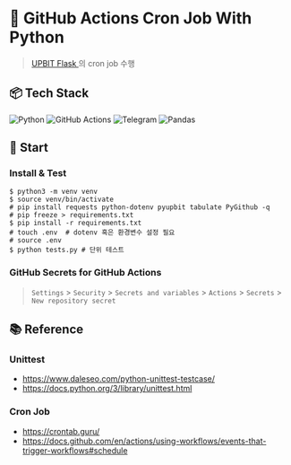 # 📌 GitHub Actions Cron Job With Python
> [UPBIT Flask
](https://github.com/Goldwyn-Cooper/flask_with_gunicorn_in_docker_for_upbit)의 cron job 수행

## 📦 Tech Stack
![Python](https://img.shields.io/badge/python-3776AB.svg?&style=for-the-badge&logo=python&logoColor=white)
![GitHub Actions](https://img.shields.io/badge/githubactions-2088FF.svg?&style=for-the-badge&logo=githubactions&logoColor=white)
![Telegram](https://img.shields.io/badge/telegram-26A5E4.svg?&style=for-the-badge&logo=telegram&logoColor=white)
![Pandas](https://img.shields.io/badge/pandas-150458.svg?&style=for-the-badge&logo=pandas&logoColor=white) 

## 🏁 Start
### Install & Test
```shell
$ python3 -m venv venv
$ source venv/bin/activate
# pip install requests python-dotenv pyupbit tabulate PyGithub -q
# pip freeze > requirements.txt
$ pip install -r requirements.txt
# touch .env  # dotenv 혹은 환경변수 설정 필요
# source .env
$ python tests.py # 단위 테스트
```
### GitHub Secrets for GitHub Actions
> `Settings` > `Security` > `Secrets and variables` > `Actions` > `Secrets` > `New repository secret`

## 📚 Reference
### Unittest
- https://www.daleseo.com/python-unittest-testcase/
- https://docs.python.org/3/library/unittest.html
### Cron Job
- https://crontab.guru/
- https://docs.github.com/en/actions/using-workflows/events-that-trigger-workflows#schedule